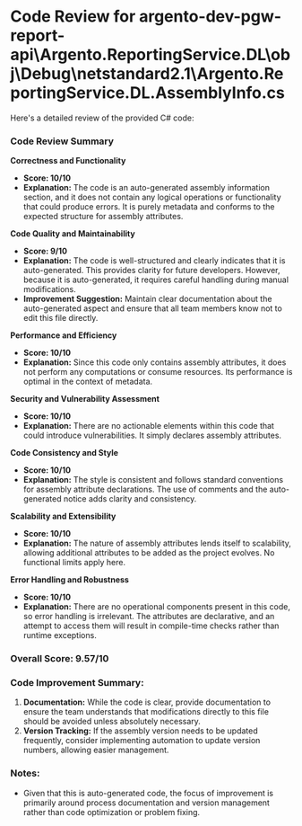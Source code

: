 # Code Review for argento-dev-pgw-report-api\Argento.ReportingService.DL\obj\Debug\netstandard2.1\Argento.ReportingService.DL.AssemblyInfo.cs

Here's a detailed review of the provided C# code:

### Code Review Summary

**Correctness and Functionality**
- **Score: 10/10**
- **Explanation:** The code is an auto-generated assembly information section, and it does not contain any logical operations or functionality that could produce errors. It is purely metadata and conforms to the expected structure for assembly attributes.

**Code Quality and Maintainability**
- **Score: 9/10**
- **Explanation:** The code is well-structured and clearly indicates that it is auto-generated. This provides clarity for future developers. However, because it is auto-generated, it requires careful handling during manual modifications.
- **Improvement Suggestion:** Maintain clear documentation about the auto-generated aspect and ensure that all team members know not to edit this file directly. 

**Performance and Efficiency**
- **Score: 10/10**
- **Explanation:** Since this code only contains assembly attributes, it does not perform any computations or consume resources. Its performance is optimal in the context of metadata.

**Security and Vulnerability Assessment**
- **Score: 10/10**
- **Explanation:** There are no actionable elements within this code that could introduce vulnerabilities. It simply declares assembly attributes.

**Code Consistency and Style**
- **Score: 10/10**
- **Explanation:** The style is consistent and follows standard conventions for assembly attribute declarations. The use of comments and the auto-generated notice adds clarity and consistency.

**Scalability and Extensibility**
- **Score: 10/10**
- **Explanation:** The nature of assembly attributes lends itself to scalability, allowing additional attributes to be added as the project evolves. No functional limits apply here.

**Error Handling and Robustness**
- **Score: 10/10**
- **Explanation:** There are no operational components present in this code, so error handling is irrelevant. The attributes are declarative, and an attempt to access them will result in compile-time checks rather than runtime exceptions.

### Overall Score: 9.57/10

### Code Improvement Summary:
1. **Documentation:** While the code is clear, provide documentation to ensure the team understands that modifications directly to this file should be avoided unless absolutely necessary.
2. **Version Tracking:** If the assembly version needs to be updated frequently, consider implementing automation to update version numbers, allowing easier management.

### Notes:
- Given that this is auto-generated code, the focus of improvement is primarily around process documentation and version management rather than code optimization or problem fixing.